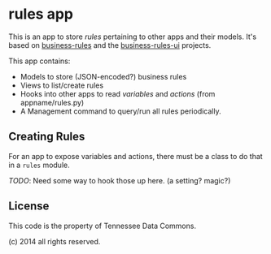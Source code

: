 rules app
=========

This is an app to store _rules_ pertaining to other apps and their models. It's
based on [business-rules](https://github.com/venmo/business-rules) and the
[business-rules-ui](https://github.com/venmo/business-rules-ui) projects.

This app contains:

* Models to store (JSON-encoded?) business rules
* Views to list/create rules
* Hooks into other apps to read *variables* and *actions* (from appname/rules.py)
* A Management command to query/run all rules periodically.


Creating Rules
--------------

For an app to expose variables and actions, there must be a class to do that in
a `rules` module.

*TODO*: Need some way to hook those up here. (a setting? magic?)


License
-------

This code is the property of Tennessee Data Commons.

(c) 2014 all rights reserved.
